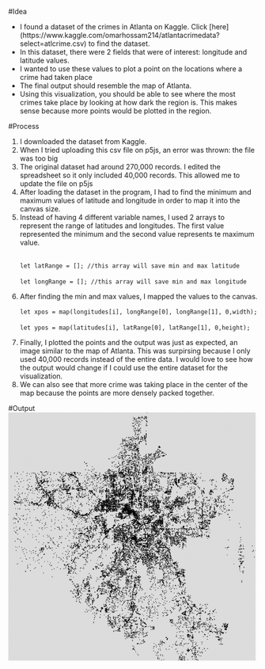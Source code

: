#Idea
<ul>
  <li>I found a dataset of the crimes in Atlanta on Kaggle. Click [here](https://www.kaggle.com/omarhossam214/atlantacrimedata?select=atlcrime.csv) to find the dataset.</li>
  <li>In this dataset, there were 2 fields that were of interest: longitude and latitude values.</li>
  <li>I wanted to use these values to plot a point on the locations where a crime had taken place </li>
  <li>The final output should resemble the map of Atlanta.</li>
  <li>Using this visualization, you should be able to see where the most crimes take place by looking at how dark the region is. This makes sense because more points would be plotted in the region. </li>
</ul>

#Process
<ol>
  <li>I downloaded the dataset from Kaggle.</li>
  <li>When I tried uploading this csv file on p5js, an error was thrown: the file was too big</li>
  <li>The original dataset had around 270,000 records. I edited the spreadsheet so it only included 40,000 records. This allowed me to update the file on p5js </li>
  <li>After loading the dataset in the program, I had to find the minimum and maximum values of latitude and longitude in order to map it into the canvas size. </li>
  <li>Instead of having 4 different variable names, I used 2 arrays to represent the range of latitudes and longitudes. The first value represented the minimum and the second value represents te maximum value. </li>
  
  ```
  
let latRange = []; //this array will save min and max latitude 

let longRange = []; //this array will save min and max longitude
  ```
  
  <li>After finding the min and max values, I mapped the values to the canvas. </li>
  
  ```
let xpos = map(longitudes[i], longRange[0], longRange[1], 0,width);

let ypos = map(latitudes[i], latRange[0], latRange[1], 0,height);
  ```
  
  <li>Finally, I plotted the points and the output was just as expected, an image similar to the map of Atlanta. This was surpirsing because I only used 40,000 records instead of the entire data. I would love to see how the output would change if I could use the entire dataset for the visualization.</li>
  
  <li> We can also see that more crime was taking place in the center of the map because the points are more densely packed together.</li>

</ol>

#Output
![](program_output.png)
    
